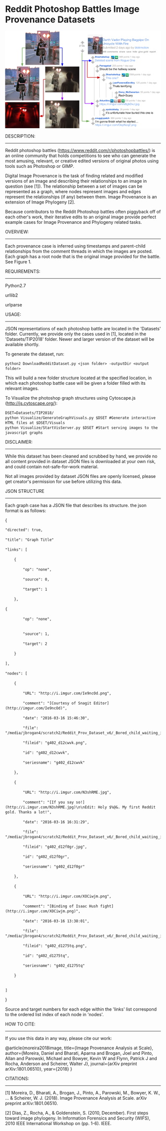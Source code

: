 # Reddit Photoshop Battles Image Provenance Datasets #

![How a provenance case is generated](figure1.png?raw=true "Figure1")

DESCRIPTION:
************
Reddit photoshop battles (https://www.reddit.com/r/photoshopbattles/) is an online community that holds competitions to see who can generate the most amusing, relevant, or creative edited versions of original photos using tools such as Photoshop or GIMP.

Digital Image Provenance is the task of finding related and modified versions of an image and describing their relationships to an image in question (see [1]). The relationship between a set of images can be represented as a graph, where nodes represent images and edges represent the relationships (if any) between them. Image Provenance is an extension of Image Phylogeny [2].

Because contributors to the Reddit Photoshop battles often piggyback off of each other's work, their iterative edits to an original image provide perfect example cases for Image Provenance and Phylogeny related tasks.

OVERVIEW:
*********
Each provenance case is inferred using timestamps and parent-child relationships from the comment threads in which the images are posted. Each graph has a root node that is the original image provided for the battle. See Figure 1.

REQUIREMENTS:
*************
Python2.7

urllib2

urlparse

USAGE:
******
JSON representations of each photoshop battle are located in the 'Datasets' folder.  Currently, we provide only the cases used in [1], located in the 'Datasets/TIP2018' folder. Newer and larger version of the dataset will be available shortly.


To generate the dataset, run:
```
python2 DownloadRedditDataset.py <json folder> -outputDir <output folder>
```

This will build a new folder structure located at the specified location, in which each photoshop battle case will be given a folder filled with its relevant images.


To Visualize the photoshop graph structures using Cytoscape.js (http://js.cytoscape.org/):
```
DSET=Datasets/TIP2018/
python Visualize/GenerateGraphVisuals.py $DSET #Generate interactive HTML files at $DSET/Visuals
python Visualize/StartVisServer.py $DSET #Start serving images to the javascript graphs
```


DISCLAIMER:
***********

While this dataset has been cleaned and scrubbed by hand, we provide no all content provided in dataset JSON files is downloaded at your own risk, and could contain not-safe-for-work material.

Not all images provided by dataset JSON files are openly licensed, please get creator's permission for use before utilizing this data.

JSON STRUCTURE
**************

Each graph case has a JSON file that describes its structure. the json format is as follows:


{

    "directed": true, 

    "title": "Graph Title"

    "links": [

        {

            "op": "none", 

            "source": 0, 

            "target": 1

        },

	{

            "op": "none", 


            "source": 1, 

            "target": 2

        }

    ], 

    "nodes": [

        {

            "URL": "http://i.imgur.com/Ie9ncOd.png", 

            "comment": "[Courtesy of Snagit Editor](http://imgur.com/Ie9ncOd)", 

            "date": "2016-03-16 15:46:30", 

            "file": "/media/jbrogan4/scratch2/Reddit_Prov_Dataset_v6/_Bored_child_waiting_in_line/g402_d12cwvk.png", 

            "fileid": "g402_d12cwvk.png", 

            "id": "g402_d12cwvk", 

            "seriesname": "g402_d12cwvk"

        }, 

        {

            "URL": "http://i.imgur.com/N3shRME.jpg",
 
            "comment": "[If you say so!](http://i.imgur.com/N3shRME.jpg)\n\nEdit: Holy $%@&. My first Reddit gold. Thanks a lot!", 

            "date": "2016-03-16 16:31:29", 

            "file": "/media/jbrogan4/scratch2/Reddit_Prov_Dataset_v6/_Bored_child_waiting_in_line/g402_d12f0gr.jpg", 

            "fileid": "g402_d12f0gr.jpg", 

            "id": "g402_d12f0gr", 

            "seriesname": "g402_d12f0gr"

        }, 

        {

            "URL": "http://i.imgur.com/XOCiwjm.png", 

            "comment": "[Binding of Isaac Hush fight](http://i.imgur.com/XOCiwjm.png)", 

            "date": "2016-03-16 13:38:01", 

            "file": "/media/jbrogan4/scratch2/Reddit_Prov_Dataset_v6/_Bored_child_waiting_in_line/g402_d1275tq.png", 

            "fileid": "g402_d1275tq.png", 

            "id": "g402_d1275tq", 

            "seriesname": "g402_d1275tq"

        }


    ]

}

Source and target numbers for each edge within the 'links' list correspond to the ordered list index of each node in 'nodes'.

HOW TO CITE:
************

If you use this data in any way, please cite our work: 

@article{moreira2018image,
  title={Image Provenance Analysis at Scale},
  author={Moreira, Daniel and Bharati, Aparna and Brogan, Joel and Pinto, Allan and Parowski, Michael and Bowyer, Kevin W and Flynn, Patrick J and Rocha, Anderson and Scheirer, Walter J},
  journal={arXiv preprint arXiv:1801.06510},
  year={2018}
}

CITATIONS:
**********

[1] Moreira, D., Bharati, A., Brogan, J., Pinto, A., Parowski, M., Bowyer, K. W., ... & Scheirer, W. J. (2018). Image Provenance Analysis at Scale. arXiv preprint arXiv:1801.06510.

[2] Dias, Z., Rocha, A., & Goldenstein, S. (2010, December). First steps toward image phylogeny. In Information Forensics and Security (WIFS), 2010 IEEE International Workshop on (pp. 1-6). IEEE.
